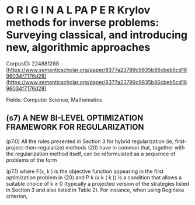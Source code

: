 # O R I G I N A L PA P E R Krylov methods for inverse problems: Surveying classical, and introducing new, algorithmic approaches

CorpusID: 224881288 - [https://www.semanticscholar.org/paper/8377a23789c9835b86cbeb5cd1696034f7176d28](https://www.semanticscholar.org/paper/8377a23789c9835b86cbeb5cd1696034f7176d28)

Fields: Computer Science, Mathematics

## (s7) A NEW BI-LEVEL OPTIMIZATION FRAMEWORK FOR REGULARIZATION
(p7.0) All the rules presented in Section 3 for hybrid regularization (ie, first-project-then-regularize) methods (20) have in common that, together with the regularization method itself, can be reformulated as a sequence of problems of the form

(p7.1) where F(x, k ) is the objective function appearing in the first optimization problem in (20) and P k (x k ( k )) is a condition that allows a suitable choice of k ≥ 0 (typically a projected version of the strategies listed in Section 3 and also listed in Table 2). For instance, when using Regińska criterion,
